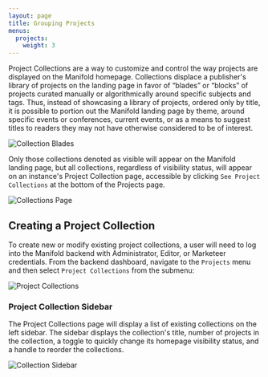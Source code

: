 ```yaml
---
layout: page
title: Grouping Projects
menus:
  projects:
    weight: 3
---
```


Project Collections are a way to customize and control the way projects are displayed on the Manifold homepage. Collections displace a publisher's library of projects on the landing page in favor of “blades” or “blocks” of projects curated manually or algorithmically around specific subjects and tags. Thus, instead of showcasing a library of projects, ordered only by title, it is possible to portion out the Manifold landing page by theme, around specific events or conferences, current events, or as a means to suggest titles to readers they may not have otherwise considered to be of interest.

![Collection Blades](/docs/assets/projects/collection-blades.png)

Only those collections denoted as visible will appear on the Manifold landing page, but all collections, regardless of visibility status, will appear on an instance's Project Collection page, accessible by clicking `See Project Collections` at the bottom of the Projects page.

![Collections Page](/docs/assets/projects/collections-page.png)

## Creating a Project Collection

To create new or modify existing project collections, a user will need to log into the Manifold backend with Administrator, Editor, or Marketeer credentials. From the backend dashboard, navigate to the `Projects` menu and then select `Project Collections` from the submenu:

![Project Collections](/docs/assets/projects/proj-collections.png)

### Project Collection Sidebar

The Project Collections page will display a list of existing collections on the left sidebar. The sidebar displays the collection's title, number of projects in the collection, a toggle to quickly change its homepage visibility status, and a handle to reorder the collections.

![Collection Sidebar](/docs/assets/projects/collection-sidebar.png)
